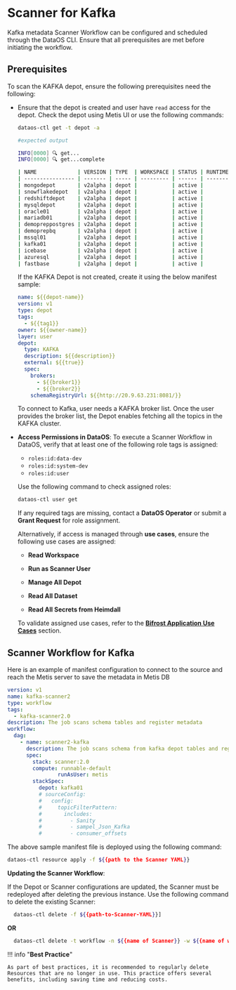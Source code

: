 # Scanner for Kafka

Kafka metadata Scanner Workflow can be configured and scheduled through the DataOS CLI. Ensure that all prerequisites are met before initiating the workflow.

## Prerequisites

To scan the KAFKA depot, ensure the following prerequisites need the following:

- Ensure that the depot is created and user have `read` access for the depot. Check the depot using Metis UI or use the following commands:

    ```bash
    dataos-ctl get -t depot -a
    ```

    ```bash
    #expected output

    INFO[0000] 🔍 get...
    INFO[0000] 🔍 get...complete

    | NAME             | VERSION | TYPE  | WORKSPACE | STATUS | RUNTIME | OWNER      |
    | ---------------- | ------- | ----- | --------- | ------ | ------- | ---------- |
    | mongodepot       | v2alpha | depot |           | active |         | usertest   |
    | snowflakedepot   | v2alpha | depot |           | active |         | gojo       |
    | redshiftdepot    | v2alpha | depot |           | active |         | kira       |
    | mysqldepot       | v2alpha | depot |           | active |         | ryuk       |
    | oracle01         | v2alpha | depot |           | active |         | drdoom     |
    | mariadb01        | v2alpha | depot |           | active |         | tonystark  |
    | demopreppostgres | v2alpha | depot |           | active |         | slimshaddy |
    | demoprepbq       | v2alpha | depot |           | active |         | pengvin    |
    | mssql01          | v2alpha | depot |           | active |         | hulk       |
    | kafka01          | v2alpha | depot |           | active |         | peeter     |
    | icebase          | v2alpha | depot |           | active |         | blackpink  |
    | azuresql         | v2alpha | depot |           | active |         | arnold     |
    | fastbase         | v2alpha | depot |           | active |         | ddevil     |

    ```

    If the KAFKA Depot is not created, create it using the below manifest sample:

    ```yaml
    name: ${{depot-name}}
    version: v1
    type: depot
    tags:
      - ${{tag1}}
    owner: ${{owner-name}}
    layer: user
    depot:
      type: KAFKA                     
      description: ${{description}}
      external: ${{true}}
      spec:                           
        brokers:
          - ${{broker1}}
          - ${{broker2}}
        schemaRegistryUrl: ${{http://20.9.63.231:8081/}}
    ```

    To connect to Kafka, user needs a KAFKA broker list. Once the user provides the broker list, the Depot enables fetching all the topics in the KAFKA cluster.

- **Access Permissions in DataOS**: To execute a Scanner Workflow in DataOS, verify that at least one of the following role tags is assigned:
    - `roles:id:data-dev`
    - `roles:id:system-dev`  
    - `roles:id:user`
      
    Use the following command to check assigned roles:
    
    ```bash
    dataos-ctl user get
    ```
    
    If any required tags are missing, contact a **DataOS Operator** or submit a **Grant Request** for role assignment.
    
    Alternatively, if access is managed through **use cases**, ensure the following use cases are assigned:
    
    - **Read Workspace**
      
    - **Run as Scanner User**
      
    - **Manage All Depot**
      
    - **Read All Dataset**
      
    - **Read All Secrets from Heimdall**
      
    To validate assigned use cases, refer to the [**Bifrost Application Use Cases**](/interfaces/bifrost/ "Bifrost is a Graphical User Interface (GUI) that empowers users to effortlessly create and manage access policies for applications, services, people, and datasets. Bifrost leverages the governance engine of DataOS, Heimdall, to ensure secure and compliant data access through ABAC policies, giving users fine-grained control over the data and resources.") section.


## Scanner Workflow for Kafka

Here is an example of manifest configuration to connect to the source and reach the Metis server to save the metadata in Metis DB

```yaml
version: v1
name: kafka-scanner2
type: workflow
tags: 
  - kafka-scanner2.0
description: The job scans schema tables and register metadata
workflow: 
  dag: 
    - name: scanner2-kafka
      description: The job scans schema from kafka depot tables and register metadata to metis2
      spec:
        stack: scanner:2.0
        compute: runnable-default
                runAsUser: metis
        stackSpec: 
          depot: kafka01
          # sourceConfig:
          #   config:
          #     topicFilterPattern:
          #       includes:
          #         - Sanity
          #         - sampel_Json_Kafka
          #         - consumer_offsets
```

The above sample manifest file is deployed using the following command:

```bash
dataos-ctl resource apply -f ${{path to the Scanner YAML}}
```

**Updating the Scanner Workflow**:

If the Depot or Scanner configurations are updated, the Scanner must be redeployed after deleting the previous instance. Use the following command to delete the existing Scanner:

```bash 
  dataos-ctl delete -f ${{path-to-Scanner-YAML}}]
```

**OR**

```bash
  dataos-ctl delete -t workflow -n ${{name of Scanner}} -w ${{name of workspace}}
```


!!! info "**Best Practice**"

    As part of best practices, it is recommended to regularly delete Resources that are no longer in use. This practice offers several benefits, including saving time and reducing costs.